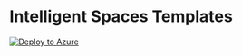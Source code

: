 # Intelligent Spaces Templates

[![Deploy to Azure](https://aka.ms/deploytoazurebutton)](https://portal.azure.com/#create/Microsoft.Template/uri/https%3A%2F%2Fgithub.com%2Fintelligentspaces%2Fis-templates%2Fblob%2Finfrastructure-deploy%2FDeployments%2Fazuredeploy.json)

